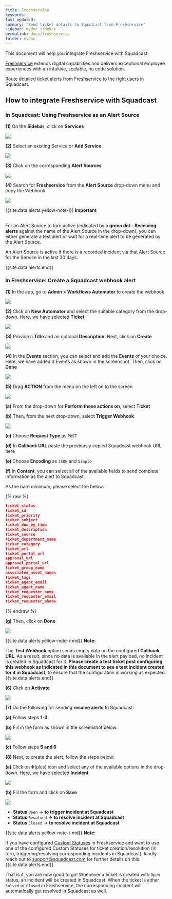 ```yaml
---
title: Freshservice
keywords: 
last_updated: 
summary: "Send ticket details to Squadcast from Freshservice"
sidebar: mydoc_sidebar
permalink: docs/freshservice
folder: mydoc
---
```


This document will help you integrate Freshservice with Squadcast.

[Freshservice](https://freshservice.com/) extends digital capabilities and delivers exceptional employee experiences with an intuitive, scalable, no code solution.

Route detailed ticket alerts from Freshservice to the right users in Squadcast.

## How to integrate Freshservice with Squadcast

### In Squadcast: Using Freshservice as an Alert Source

**(1)** On the **Sidebar**, click on **Services**

![](images/integration_1-1.png)

**(2)** Select an existing Service or **Add Service** 

![](images/integration_1-2.png)

**(3)** Click on the corresponding **Alert Sources**

![](images/integration_1.png)

**(4)** Search for **Freshservice** from the **Alert Source** drop-down menu and copy the Webhook

![](images/freshservice_1.png)

{{site.data.alerts.yellow-note-i}}
<b>Important</b><br/><br/>
<p>For an Alert Source to turn active (indicated by a <b>green dot - Receiving alerts</b> against the name of the Alert Source in the drop-down), you can either generate a test alert or wait for a real-time alert to be generated by the Alert Source.</p>
<p>An Alert Source is active if there is a recorded incident via that Alert Source for the Service in the last 30 days.</p>
{{site.data.alerts.end}}

### In Freshservice: Create a Squadcast webhook alert

**(1)** In the app, go to **Admin > Workflows Automator** to create the webhook

![](images/freshservice_2.png)

**(2)** Click on **New Automator** and select the suitable category from the drop-down. Here, we have selected **Ticket**

![](images/freshservice_3.png)

**(3)** Provide a **Title** and an optional **Description**. Next, click on **Create**

![](images/freshservice_4.png)

**(4)** In the **Events** section, you can select and add the **Events** of your choice. Here, we have added 3 Events as shown in the screenshot. Then, click on **Done**

![](images/freshservice_5.png)

**(5)** Drag **ACTION** from the menu on the left on to the screen

![](images/freshservice_6.png)

**(a)** From the drop-down for **Perform these actions on**, select **Ticket**

**(b)** Then, from the next drop-down, select **Trigger Webhook**

![](images/freshservice_7.png)

**(c)** Choose **Request Type** as `POST`

**(d)** In **Callback URL** paste the previously copied Squadcast webhook URL here

**(e)** Choose **Encoding** as `JSON` and `Simple`

**(f)** In **Content**, you can select all of the available fields to send complete information as the alert to Squadcast. 

As the bare minimum, please select the below:

{% raw %}
```json
ticket_status
ticket_id
ticket_priority
ticket_subject
ticket_due_by_time
ticket_description
ticket_source
ticket_department_name
ticket_category
ticket_url
ticket_portal_url
approval_url
approval_portal_url
ticket_group_name
associated_asset_names
ticket_tags
ticket_agent_email
ticket_agent_name
ticket_requester_name
ticket_requester_email
ticket_requester_phone
```
{% endraw %}

**(g)** Then, click on **Done**

![](images/freshservice_8.png)

{{site.data.alerts.yellow-note-i-md}}
**Note:**

The **Test Webhook** option sends empty data on the configured **Callback URL**. As a result, since no data is available in the alert payload, no incident is created in Squadcast for it. **Please create a test ticket post configuring this webhook as indicated in this document to see a test incident created for it in Squadcast**, to ensure that the configuration is working as expected.
{{site.data.alerts.end}}

**(6)** Click on **Activate**

![](images/freshservice_9.png)

**(7)** Do the following for sending **resolve alerts** to Squadcast:

**(a)** Follow steps **1-3**

**(b)** Fill in the form as shown in the screenshot below:

![](images/freshservice_10.png)

**(c)** Follow steps **5 and 6**

**(8)** Next, to create the alert, follow the steps below: 

**(a)** Click on **➕**(plus) icon and select any of the available options in the drop-down. Here, we have selected **Incident**

![](images/freshservice_11.png)

**(b)** Fill the form and click on **Save**

![](images/freshservice_12.png)

- **Status** `Open` -> **to trigger incident at Squadcast**
- **Status** `Resolved` -> **to resolve incident at Squadcast**
- **Status** `Closed` -> **to resolve incident at Squadcast**

{{site.data.alerts.yellow-note-i-md}}
**Note:**

If you have configured [Custom Statuses](https://support.freshservice.com/support/solutions/articles/156452-customizing-helpdesk-statuses) in Freshservice and want to use one of the configured Custom Statuses for ticket creation/resolution (in turn, triggering/resolving corresponding incidents in Squadcast), kindly reach out to [support@squadcast.com](support@squadcast.com) for further details on this.
{{site.data.alerts.end}}

That is it, you are now good to go! Whenever a ticket is created with `Open` status, an incident will be created in Squadcast. When the ticket is either `Solved` or `Closed` in Freshservice, the corresponding incident will automatically get resolved in Squadcast as well.